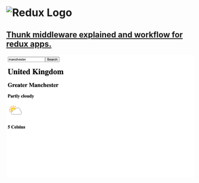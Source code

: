 # <img src='https://camo.githubusercontent.com/f28b5bc7822f1b7bb28a96d8d09e7d79169248fc/687474703a2f2f692e696d6775722e636f6d2f4a65567164514d2e706e67' height='60' alt='Redux Logo' aria-label='redux.js.org' />
<h2><a href="https://a1danw.github.io/reat-redux_thunk_middleware_explained/" target="_blank">Thunk middleware explained and workflow for redux apps.</a></h2>

![](readme.png)

